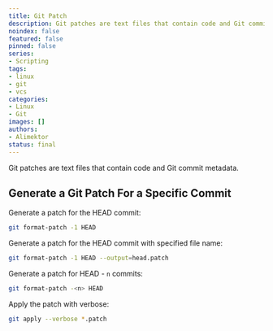 ```yaml
---
title: Git Patch
description: Git patches are text files that contain code and Git commit metadata.
noindex: false
featured: false
pinned: false
series:
- Scripting
tags:
- linux
- git
- vcs
categories:
- Linux
- Git
images: []
authors:
- Alimektor
status: final
---
```



Git patches are text files that contain code and Git commit metadata.

## Generate a Git Patch For a Specific Commit ##

Generate a patch for the HEAD commit:

```bash
git format-patch -1 HEAD
```

Generate a patch for the HEAD commit with specified file name:

```bash
git format-patch -1 HEAD --output=head.patch
```

Generate a patch for HEAD - `n` commits:

```bash
git format-patch -<n> HEAD
```

Apply the patch with verbose:

```bash
git apply --verbose *.patch
```
